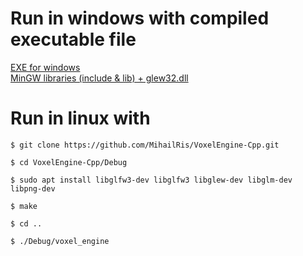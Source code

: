 # Run in windows with compiled executable file

[EXE for windows](https://drive.google.com/file/d/1JvCo8P6jLkgrC74PRglRA2rPO7uZ0AOZ/view?usp=sharing)<br>
[MinGW libraries (include & lib) + glew32.dll](https://drive.google.com/file/d/1k1Hnbz2Uhr4-03upt2yHxKws396HQDra/view?usp=sharing)

# Run in linux with
`$ git clone https://github.com/MihailRis/VoxelEngine-Cpp.git`

`$ cd VoxelEngine-Cpp/Debug`

`$ sudo apt install libglfw3-dev libglfw3 libglew-dev libglm-dev libpng-dev`

`$ make `

`$ cd ..`

`$ ./Debug/voxel_engine`
